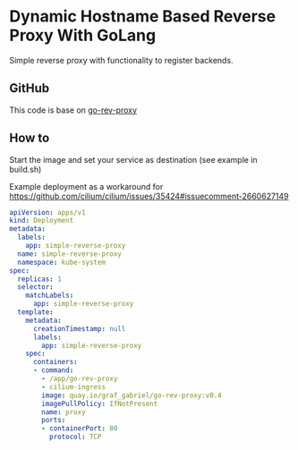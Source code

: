 # Dynamic Hostname Based Reverse Proxy With GoLang

Simple reverse proxy with functionality to register backends.


## GitHub

This code is base on  [go-rev-proxy](https://github.com/afoley587/go-rev-proxy)

## How to

Start the image and set your service as destination (see example in build.sh)

Example deployment as a workaround for <https://github.com/cilium/cilium/issues/35424#issuecomment-2660627149>

```yaml
apiVersion: apps/v1
kind: Deployment
metadata:
  labels:
    app: simple-reverse-proxy
  name: simple-reverse-proxy
  namespace: kube-system
spec:
  replicas: 1
  selector:
    matchLabels:
      app: simple-reverse-proxy
  template:
    metadata:
      creationTimestamp: null
      labels:
        app: simple-reverse-proxy
    spec:
      containers:
      - command:
        - /app/go-rev-proxy
        - cilium-ingress
        image: quay.io/graf_gabriel/go-rev-proxy:v0.4
        imagePullPolicy: IfNotPresent
        name: proxy
        ports:
        - containerPort: 80
          protocol: TCP
```
